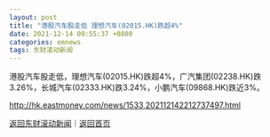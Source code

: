 ```yaml
---
layout: post
title: "港股汽车股走低 理想汽车(02015.HK)跌超4%"
date: 2021-12-14 09:55:37 +0800
categories: emnews
tags: 东财滚动新闻
---
```


港股汽车股走低，理想汽车(02015.HK)跌超4%，广汽集团(02238.HK)跌3.26%，长城汽车(02333.HK)跌3.24%，小鹏汽车(09868.HK)跌近3%。

<http://hk.eastmoney.com/news/1533,202112142212737497.html>

[返回东财滚动新闻](//finews.withounder.com/emnews/)｜[返回首页](//finews.withounder.com/)